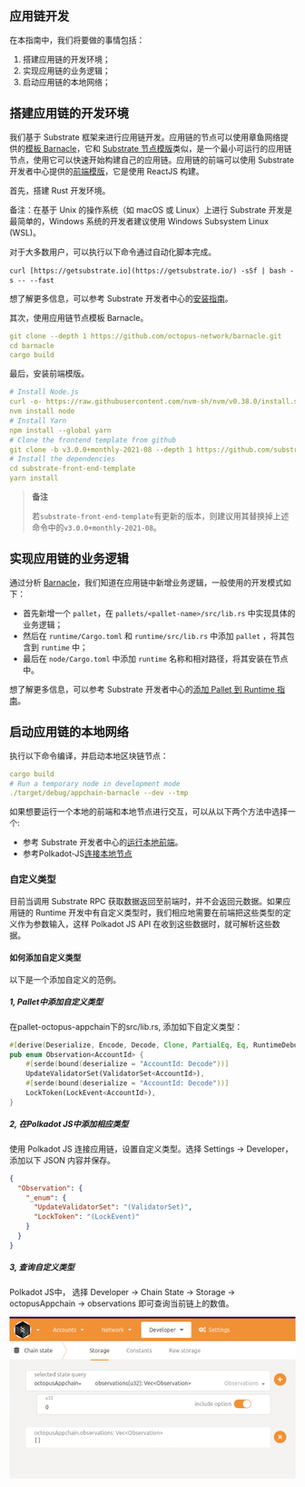 ## 应用链开发

在本指南中，我们将要做的事情包括：

1. 搭建应用链的开发环境；
2. 实现应用链的业务逻辑；
3. 启动应用链的本地网络；

## 搭建应用链的开发环境

我们基于 Substrate 框架来进行应用链开发。应用链的节点可以使用章鱼网络提供的[模板 Barnacle](https://github.com/octopus-network/barnacle)，它和 [Substrate 节点模版](https://github.com/substrate-developer-hub/substrate-node-template)类似，是一个最小可运行的应用链节点，使用它可以快速开始构建自己的应用链。应用链的前端可以使用 Substrate 开发者中心提供的[前端模版](https://github.com/substrate-developer-hub/substrate-front-end-template)，它是使用 ReactJS 构建。

首先，搭建 Rust 开发环境。

备注：在基于 Unix 的操作系统（如 macOS 或 Linux）上进行 Substrate 开发是最简单的，Windows 系统的开发者建议使用 Windows Subsystem Linux (WSL)。

对于大多数用户，可以执行以下命令通过自动化脚本完成。

`curl [https://getsubstrate.io](https://getsubstrate.io/) -sSf | bash -s -- --fast`

想了解更多信息，可以参考 Substrate 开发者中心的[安装指南](https://substrate.dev/docs/en/knowledgebase/getting-started/)。

其次，使用应用链节点模板 Barnacle。

```yaml
git clone --depth 1 https://github.com/octopus-network/barnacle.git
cd barnacle
cargo build
```

最后，安装前端模版。

```yaml
# Install Node.js
curl -o- https://raw.githubusercontent.com/nvm-sh/nvm/v0.38.0/install.sh | bash
nvm install node
# Install Yarn
npm install --global yarn
# Clone the frontend template from github
git clone -b v3.0.0+monthly-2021-08 --depth 1 https://github.com/substrate-developer-hub/substrate-front-end-template
# Install the dependencies
cd substrate-front-end-template
yarn install
```

> **备注**
>
> 若`substrate-front-end-template`有更新的版本，则建议用其替换掉上述命令中的`v3.0.0+monthly-2021-08`。
## 实现应用链的业务逻辑

通过分析 [Barnacle](https://github.com/octopus-network/barnacle)，我们知道在应用链中新增业务逻辑，一般使用的开发模式如下：

- 首先新增一个 `pallet`，在 `pallets/<pallet-name>/src/lib.rs` 中实现具体的业务逻辑；
- 然后在 `runtime/Cargo.toml` 和 `runtime/src/lib.rs` 中添加 `pallet` ，将其包含到 `runtime` 中；
- 最后在 `node/Cargo.toml` 中添加 `runtime` 名称和相对路径，将其安装在节点中。

想了解更多信息，可以参考 Substrate 开发者中心的[添加 Pallet 到 Runtime 指南](https://substrate.dev/docs/en/tutorials/add-a-pallet/)。

## 启动应用链的本地网络

执行以下命令编译，并启动本地区块链节点：

```yaml
cargo build
# Run a temporary node in development mode
./target/debug/appchain-barnacle --dev --tmp
```

如果想要运行一个本地的前端和本地节点进行交互，可以从以下两个方法中选择一个:
* 参考 Substrate 开发者中心的[运行本地前端](https://substrate.dev/docs/en/tutorials/create-your-first-substrate-chain/interact#start-the-front-end-template)。
* 参考Polkadot-JS[连接本地节点](https://substrate.dev/docs/en/knowledgebase/integrate/polkadot-js#connecting-to-local-node) 

### 自定义类型

目前当调用 Substrate RPC 获取数据返回至前端时，并不会返回元数据。如果应用链的 Runtime 开发中有自定义类型时，我们相应地需要在前端把这些类型的定义作为参数输入，这样 Polkadot JS API 在收到这些数据时，就可解析这些数据。

#### 如何添加自定义类型
以下是一个添加自定义的范例。
##### 1, Pallet中添加自定义类型
在pallet-octopus-appchain下的src/lib.rs, 添加如下自定义类型：
```rust
#[derive(Deserialize, Encode, Decode, Clone, PartialEq, Eq, RuntimeDebug)]
pub enum Observation<AccountId> {
	#[serde(bound(deserialize = "AccountId: Decode"))]
	UpdateValidatorSet(ValidatorSet<AccountId>),
	#[serde(bound(deserialize = "AccountId: Decode"))]
	LockToken(LockEvent<AccountId>),
}
```

##### 2, 在Polkadot JS中添加相应类型
使用 Polkadot JS 连接应用链，设置自定义类型。选择 Settings -> Developer，添加以下 JSON 内容并保存。
```json
{
  "Observation": {
    "_enum": {
      "UpdateValidatorSet": "(ValidatorSet)",
      "LockToken": "(LockEvent)"
    }
  }
}
```

##### 3, 查询自定义类型
Polkadot JS中， 选择 Developer -> Chain State -> Storage -> octopusAppchain -> observations 即可查询当前链上的数值。

![查询自定义类型](../../guides/query_customized_type.png)
